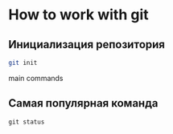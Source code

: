 # How to work with git

## Инициализация репозитория

```sh
git init
```

main commands


## Самая популярная команда
```
git status
```